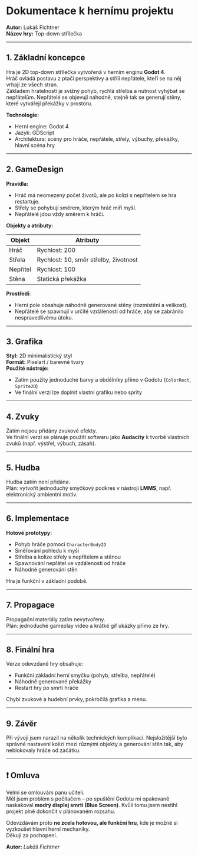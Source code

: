 # Dokumentace k hernímu projektu

**Autor:** Lukáš Fichtner  
**Název hry:** Top-down střílečka

---

## 1. Základní koncepce

Hra je 2D top-down střílečka vytvořená v herním enginu **Godot 4**.  
Hráč ovládá postavu z ptačí perspektivy a střílí nepřátele, kteří se na něj vrhají ze všech stran.  
Základem hratelnosti je svižný pohyb, rychlá střelba a nutnost vyhýbat se nepřátelům. Nepřátelé se objevují náhodně, stejně tak se generují stěny, které vytvářejí překážky v prostoru.

**Technologie:**
- Herní engine: Godot 4
- Jazyk: GDScript
- Architektura: scény pro hráče, nepřátele, střely, výbuchy, překážky, hlavní scéna hry

---

## 2. GameDesign

**Pravidla:**
- Hráč má neomezený počet životů, ale po kolizi s nepřítelem se hra restartuje.
- Střely se pohybují směrem, kterým hráč míří myší.
- Nepřátelé jdou vždy směrem k hráči.

**Objekty a atributy:**

| Objekt     | Atributy                            |
|------------|-------------------------------------|
| Hráč       | Rychlost: 200                       |
| Střela     | Rychlost: 10, směr střelby, životnost  |
| Nepřítel   | Rychlost: 100                       |
| Stěna      | Statická překážka                   |

**Prostředí:**
- Herní pole obsahuje náhodně generované stěny (rozmístění a velikost).
- Nepřátelé se spawnují v určité vzdálenosti od hráče, aby se zabránilo nespravedlivému útoku.

---

## 3. Grafika

**Styl:** 2D minimalistický styl  
**Formát:** Pixelart / barevné tvary  
**Použité nástroje:**  
- Zatím použity jednoduché barvy a obdélníky přímo v Godotu (`ColorRect`, `Sprite2D`)  
- Ve finální verzi lze doplnit vlastní grafiku nebo sprity

---

## 4. Zvuky

Zatím nejsou přidány zvukové efekty.  
Ve finální verzi se plánuje použití softwaru jako **Audacity** k tvorbě vlastních zvuků (např. výstřel, výbuch, zásah).

---

## 5. Hudba

Hudba zatím není přidána.  
Plán: vytvořit jednoduchý smyčkový podkres v nástroji **LMMS**, např. elektronický ambientní motiv.

---

## 6. Implementace

**Hotové prototypy:**
- Pohyb hráče pomocí `CharacterBody2D`
- Směřování pohledu k myši
- Střelba a kolize střely s nepřítelem a stěnou
- Spawnování nepřátel ve vzdálenosti od hráče
- Náhodné generování stěn

Hra je funkční v základní podobě.

---

## 7. Propagace

Propagační materiály zatím nevytvořeny.  
Plán: jednoduché gameplay video a krátké gif ukázky přímo ze hry.

---

## 8. Finální hra

Verze odevzdané hry obsahuje:
- Funkční základní herní smyčku (pohyb, střelba, nepřátelé)
- Náhodně generované překážky
- Restart hry po smrti hráče

Chybí zvukové a hudební prvky, pokročilá grafika a menu.

---

## 9. Závěr

Při vývoji jsem narazil na několik technických komplikací. Nejsložitější bylo správné nastavení kolizí mezi různými objekty a generování stěn tak, aby neblokovaly hráče od začátku.

---

## ❗ Omluva

Velmi se omlouvám panu učiteli.  
Měl jsem problém s počítačem – po spuštění Godotu mi opakovaně naskakoval **modrý displej smrti (Blue Screen)**. Kvůli tomu jsem nestihl projekt plně dokončit v plánovaném rozsahu.

Odevzdávám proto **ne zcela hotovou, ale funkční hru**, kde je možné si vyzkoušet hlavní herní mechaniky.  
Děkuji za pochopení.

**Autor:** *Lukáš Fichtner*

